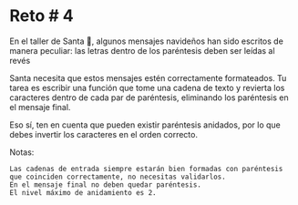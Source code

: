 # Reto # 4

En el taller de Santa 🎅, algunos mensajes navideños han sido escritos de manera peculiar: las letras dentro de los paréntesis deben ser leídas al revés

Santa necesita que estos mensajes estén correctamente formateados. Tu tarea es escribir una función que tome una cadena de texto y revierta los caracteres dentro de cada par de paréntesis, eliminando los paréntesis en el mensaje final.

Eso sí, ten en cuenta que pueden existir paréntesis anidados, por lo que debes invertir los caracteres en el orden correcto.

Notas:

    Las cadenas de entrada siempre estarán bien formadas con paréntesis que coinciden correctamente, no necesitas validarlos.
    En el mensaje final no deben quedar paréntesis.
    El nivel máximo de anidamiento es 2.
